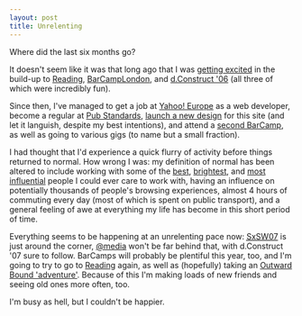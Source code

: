 ```yaml
---
layout: post
title: Unrelenting
---
```

Where did the last six months go?

It doesn't seem like it was that long ago that I was [getting excited][Camp] in the build-up to [Reading][], [BarCampLondon][], and [d.Construct '06][] (all three of which were incredibly fun).

Since then, I've managed to get a job at [Yahoo! Europe][] as a web developer, become a regular at [Pub Standards][], [launch a new design][Happy New] for this site (and let it languish, despite my best intentions), and attend a [second BarCamp][BarCampLondon2], as well as going to various gigs (to name but a small fraction). 

I had thought that I'd experience a quick flurry of activity before things returned to normal. How wrong I was: my definition of normal has been altered to include working with some of the [best][Norm], [brightest][Tim], and [most influential][Chris Kaminski] people I could ever care to work with, having an influence on potentially thousands of people's browsing experiences, almost 4 hours of commuting every day (most of which is spent on public transport), and a general feeling of awe at everything my life has become in this short period of time.

Everything seems to be happening at an unrelenting pace now: [<abbr title="South by South-West 2007">SxSW07</abbr>][SxSW07] is just around the corner, [@media][] won't be far behind that, with d.Construct '07 sure to follow. BarCamps will probably be plentiful this year, too, and I'm going to try to go to [Reading][] again, as well as (hopefully) taking an [Outward Bound 'adventure'][Outward Bound]. Because of this I'm making loads of new friends and seeing old ones more often, too.

I'm busy as hell, but I couldn't be happier.

[Reading]: http://www.readingfestival.com/ "Reading Festival"
[BarCampLondon]: http://barcamp.org/BarCampLondon
[BarCampLondon2]: http://barcamp.org/BarCampLondon2 "BarCampLondon2"
[d.Construct '06]: http://2006.dconstruct.org/
[Yahoo! Europe]: http://uk.yahoo.com/
[Pub Standards]: http://pubstandards.co.uk/
[SxSW07]: http://2007.sxsw.com/
[@media]: http://www.vivabit.com/atmedia2007/ "@media 2007"
[Outward Bound]: http://www.outwardbound.org.uk/Individual/Expeditions/WelshExpedition.htm
[Happy New]: /journal/happy-new "‘Happy New’ on nascentguruism"
[Camp]: /journal/camp "‘Camp’ on nascentguruism"
[Norm]: http://cackhanded.net/ "Norm!, King of the Britons"
[Tim]: http://nefariousdesigns.co.uk/ "Tim Huegdon"
[Chris Kaminski]: http://setmajer.com/ "Chris Fucking Kaminski"
